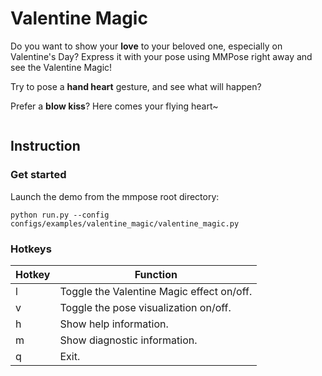 # Valentine Magic

Do you want to show your **love** to your beloved one, especially on Valentine's Day? Express it with your pose using MMPose right away and see the Valentine Magic!

Try to pose a **hand heart** gesture, and see what will happen?

Prefer a **blow kiss**? Here comes your flying heart~

<div align="center">
    <img src="https://user-images.githubusercontent.com/87690686/153837208-8975eda1-17d5-4ee7-8c83-9b535e5ee9d9.gif" alt><br>
</div>

## Instruction

### Get started

Launch the demo from the mmpose root directory:

```shell
python run.py --config configs/examples/valentine_magic/valentine_magic.py
```

### Hotkeys

| Hotkey | Function                                  |
| ------ | ----------------------------------------- |
| l      | Toggle the Valentine Magic effect on/off. |
| v      | Toggle the pose visualization on/off.     |
| h      | Show help information.                    |
| m      | Show diagnostic information.              |
| q      | Exit.                                     |
